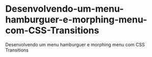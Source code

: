 # Desenvolvendo-um-menu-hamburguer-e-morphing-menu-com-CSS-Transitions
Desenvolvendo um menu hamburguer e morphing menu com CSS Transitions

